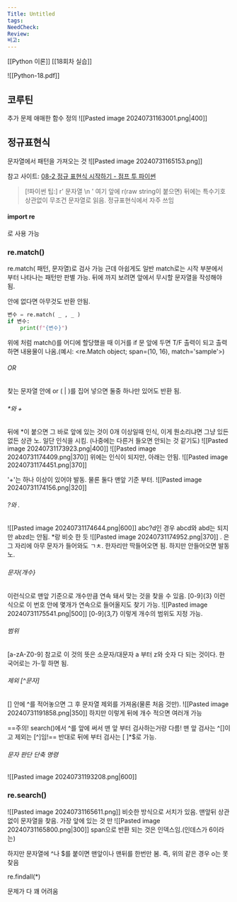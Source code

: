 ```yaml
---
Title: Untitled
tags: 
NeedCheck: 
Review: 
비고:
---
```

[[Python 이론]]
[[18회차 실습]]

![[Python-18.pdf]]

## 코루틴



추가 문제 애매한 함수 정의
![[Pasted image 20240731163001.png|400]]


## 정규표현식
문자열에서 패턴을 가져오는 것
![[Pasted image 20240731165153.png]]

참고 사이트:
[08-2 정규 표현식 시작하기 - 점프 투 파이썬](https://wikidocs.net/4308)

> [!파이썬 팁:]
> r' 문자열 \\n '
>  여기 앞에 r(raw string이 붙으면) 뒤에는 특수기호 상관없이 무조건 문자열로 읽음.
>  정규표현식에서 자주 쓰임

#### import re
로 사용 가능
### re.match()
re.match( 패턴, 문자열)로 검사 가능
근데 아쉽게도 일반 match로는 시작 부분에서 부터 나타나는 패턴만 판별 가능.
뒤에 까지 보려면 앞에서 무시할 문자열을 작성해야 됨.

안에 없다면 아무것도 반환 안됨.

```python
변수 = re.match( _ , _ )
if 변수:
	print(f"{변수}")
```
위에 처럼 match()를 어디에 할당했을 때
이거를 if 문 앞에 두면 T/F 출력이 되고
출력하면 내용물이 나옴.(예시: <re.Match object; span=(10, 16), match='sample'>)

###### OR
찾는 문자열 안에 or ( | )를 집어 넣으면 둘중 하나만 있어도 반환 됨.
###### \*와 +
뒤에 \*이 붙으면 그 바로 앞에 있는 것이 0개 이상일때 인식, 이게 뭔소리냐면 그냥 있든 없든 상관 노. 일단 인식을 시킴. (나중에는 다른거 들오면 안되는 것 같기도)
![[Pasted image 20240731173923.png|400]]
![[Pasted image 20240731174409.png|370]]
위에는 인식이 되지만, 아래는 안됨.
![[Pasted image 20240731174451.png|370]]

'+'는 하나 이상이 있어야 발동.
물론 둘다 맨앞 기준 부터.
![[Pasted image 20240731174156.png|320]]

###### ?와 .
![[Pasted image 20240731174644.png|600]]
abc?d인 경우 abcd와 abd는 되지만 abzd는 안됨. \*랑 비슷 한 듯
![[Pasted image 20240731174952.png|370]]
. 은 그 자리에 아무 문자가 들어와도 ㄱㅊ. 한자리만 딱들어오면 됨.
하지만 안들어오면 발동 노.

###### 문자{개수}
이런식으로 맨앞 기준으로 개수만큼 연속 돼서 맞는 것을  찾을 수 있음.
\[0-9]{3} 이런식으로 이 번호 안에 몇개가 연속으로 들어올지도 찾기 가능.
![[Pasted image 20240731175541.png|500]]
\[0-9]{3,7} 이렇게 개수의 범위도 지정 가능.

###### 범위
\[a-zA-Z0-9] 참고로 이 것의 뜻은 소문자/대문자 a 부터 z와 숫자 다 되는 것이다.
한국어로는 가-힣 하면 됨.

###### 제외 \[^문자]
\[] 안에 ^를 적어놓으면 그 후 문자열 제외를 가져옴(물론 처음 것만). 
![[Pasted image 20240731191858.png|350]]
하지만 이렇게 뒤에 개수 적으면 여러개 가능

==주의! search()에서 ^를 앞에 써서 맨 앞 부터 검사하는거랑 다름! 맨 앞 검사는 ^\[]이고 제외는 \[^]임!== 
반대로 뒤에 부터 검사는 \[ ]\*$로 가능. 

###### 문자 판단 단축 명령
![[Pasted image 20240731193208.png|600]]


### re.search()
![[Pasted image 20240731165611.png]]
비슷한 방식으로 서치가 있음.
맨앞뒤 상관 없이 문자열을 찾음. 가장 앞에 있는 것 만
![[Pasted image 20240731165800.png|300]]
span으로 반환 되는 것은 인덱스임.(인데스가 6이라는)

하지만 문자열에 ^나 $를 붙이면
맨앞이나 맨뒤를 한번만 봄. 즉, 위의 같은 경우 o는 못 찾음

re.findall(*)

문제가 다 꽤 어려움
